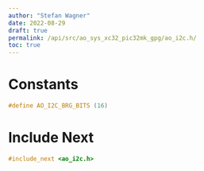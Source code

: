 ```yaml
---
author: "Stefan Wagner"
date: 2022-08-29
draft: true
permalink: /api/src/ao_sys_xc32_pic32mk_gpg/ao_i2c.h/
toc: true
---
```


# Constants

```c
#define AO_I2C_BRG_BITS (16)
```

# Include Next

```c
#include_next <ao_i2c.h>
```

